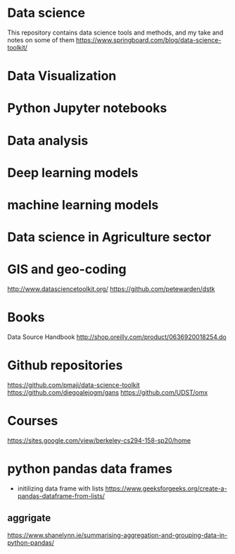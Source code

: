 # Data science
This repository contains data science tools and methods, and my take and notes on some of them
https://www.springboard.com/blog/data-science-toolkit/

# Data Visualization
# Python Jupyter notebooks 
# Data analysis
# Deep learning models
# machine learning models
# Data science in Agriculture sector
# GIS and geo-coding
http://www.datasciencetoolkit.org/
https://github.com/petewarden/dstk

# Books 
Data Source Handbook
http://shop.oreilly.com/product/0636920018254.do

# Github repositories 
https://github.com/pmaji/data-science-toolkit
https://github.com/diegoalejogm/gans
https://github.com/UDST/omx

# Courses 
https://sites.google.com/view/berkeley-cs294-158-sp20/home


# python pandas data frames 

* initilizing data frame with lists 
https://www.geeksforgeeks.org/create-a-pandas-dataframe-from-lists/

## aggrigate 
https://www.shanelynn.ie/summarising-aggregation-and-grouping-data-in-python-pandas/
